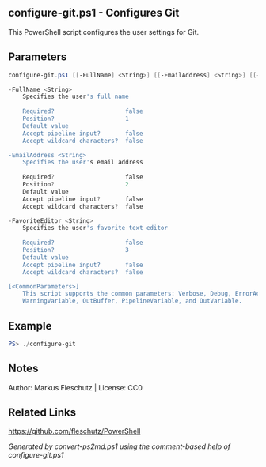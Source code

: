 ## configure-git.ps1 - Configures Git

This PowerShell script configures the user settings for Git.

## Parameters
```powershell
configure-git.ps1 [[-FullName] <String>] [[-EmailAddress] <String>] [[-FavoriteEditor] <String>] [<CommonParameters>]

-FullName <String>
    Specifies the user's full name
    
    Required?                    false
    Position?                    1
    Default value                
    Accept pipeline input?       false
    Accept wildcard characters?  false

-EmailAddress <String>
    Specifies the user's email address
    
    Required?                    false
    Position?                    2
    Default value                
    Accept pipeline input?       false
    Accept wildcard characters?  false

-FavoriteEditor <String>
    Specifies the user's favorite text editor
    
    Required?                    false
    Position?                    3
    Default value                
    Accept pipeline input?       false
    Accept wildcard characters?  false

[<CommonParameters>]
    This script supports the common parameters: Verbose, Debug, ErrorAction, ErrorVariable, WarningAction, 
    WarningVariable, OutBuffer, PipelineVariable, and OutVariable.
```

## Example
```powershell
PS> ./configure-git

```

## Notes
Author: Markus Fleschutz | License: CC0

## Related Links
https://github.com/fleschutz/PowerShell

*Generated by convert-ps2md.ps1 using the comment-based help of configure-git.ps1*
